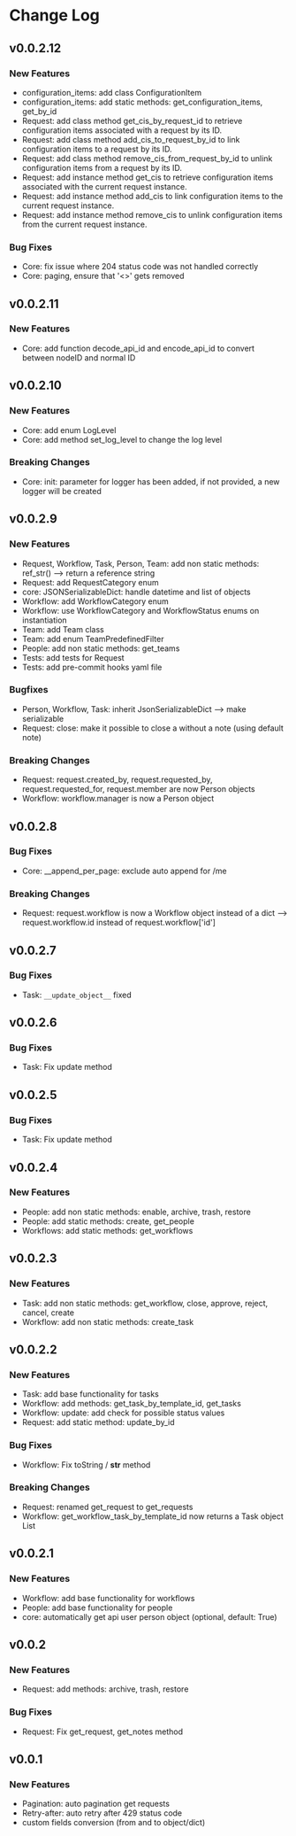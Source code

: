 # Change Log

## v0.0.2.12

### New Features

- configuration_items: add class ConfigurationItem
- configuration_items: add static methods: get_configuration_items, get_by_id
- Request: add class method get_cis_by_request_id to retrieve configuration items associated with a request by its ID.
- Request: add class method add_cis_to_request_by_id to link configuration items to a request by its ID.
- Request: add class method remove_cis_from_request_by_id to unlink configuration items from a request by its ID.
- Request: add instance method get_cis to retrieve configuration items associated with the current request instance.
- Request: add instance method add_cis to link configuration items to the current request instance.
- Request: add instance method remove_cis to unlink configuration items from the current request instance.

### Bug Fixes

- Core: fix issue where 204 status code was not handled correctly
- Core: paging, ensure that '<>' gets removed


## v0.0.2.11

### New Features

- Core: add function decode_api_id and encode_api_id to convert between nodeID and normal ID

## v0.0.2.10

### New Features

- Core: add enum LogLevel
- Core: add method set_log_level to change the log level

### Breaking Changes

- Core: init: parameter for logger has been added, if not provided, a new logger will be created

## v0.0.2.9

### New Features

- Request, Workflow, Task, Person, Team: add non static methods: ref_str() --> return a reference string
- Request: add RequestCategory enum
- core: JSONSerializableDict: handle datetime and list of objects
- Workflow: add WorkflowCategory enum
- Workflow: use WorkflowCategory and WorkflowStatus enums on instantiation
- Team: add Team class
- Team: add enum TeamPredefinedFilter
- People: add non static methods: get_teams
- Tests: add tests for Request
- Tests: add pre-commit hooks yaml file

### Bugfixes

- Person, Workflow, Task: inherit JsonSerializableDict --> make serializable
- Request: close: make it possible to close a without a note (using default note)

### Breaking Changes

- Request: request.created_by, request.requested_by, request.requested_for, request.member are now Person objects
- Workflow: workflow.manager is now a Person object

## v0.0.2.8

### Bug Fixes

- Core: __append_per_page: exclude auto append for /me

### Breaking Changes

- Request: request.workflow is now a Workflow object instead of a dict --> request.workflow.id instead of request.workflow['id']

## v0.0.2.7

### Bug Fixes

- Task: `__update_object__` fixed

## v0.0.2.6

### Bug Fixes

- Task: Fix update method

## v0.0.2.5

### Bug Fixes

- Task: Fix update method

## v0.0.2.4

### New Features

- People: add non static methods: enable, archive, trash, restore
- People: add static methods: create, get_people
- Workflows: add static methods: get_workflows

## v0.0.2.3

### New Features

- Task: add non static methods: get_workflow, close, approve, reject, cancel, create
- Workflow: add non static methods: create_task

## v0.0.2.2

### New Features

- Task: add base functionality for tasks
- Workflow: add methods: get_task_by_template_id, get_tasks
- Workflow: update: add check for possible status values
- Request: add static method: update_by_id

### Bug Fixes

- Workflow: Fix toString / __str__ method

### Breaking Changes

- Request: renamed get_request to get_requests
- Workflow: get_workflow_task_by_template_id now returns a Task object List


## v0.0.2.1

### New Features

- Workflow: add base functionality for workflows
- People: add base functionality for people
- core: automatically get api user person object (optional, default: True)

## v0.0.2

### New Features

- Request: add methods: archive, trash, restore

### Bug Fixes

- Request: Fix get_request, get_notes method


## v0.0.1

### New Features

- Pagination: auto pagination get requests
- Retry-after: auto retry after 429 status code
- custom fields conversion (from and to object/dict)